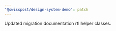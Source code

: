 ```yaml
---
'@swisspost/design-system-demo': patch
---
```


Updated migration documentation rtl helper classes.
